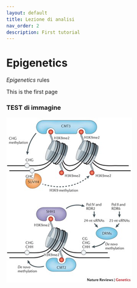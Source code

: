 ```yaml
---
layout: default
title: Lezione di analisi 
nav_order: 2
description: First tutorial
---
```


# Epigenetics
_Epigenetics_ rules

This is the first page
### TEST di immagine

![metilazione](assets/images/Picture3.jpg)